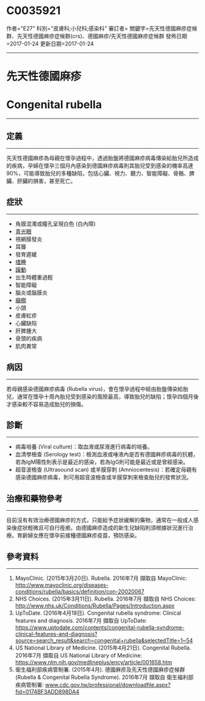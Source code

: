 # C0035921
作者="E27"
科別="皮膚科;小兒科;感染科"
審訂者=
關鍵字=先天性德國麻疹症候群、先天性德國麻疹症候群(crs)、德國麻疹/先天性德國麻疹症候群
發佈日期=2017-01-24
更新日期=2017-01-24

----------
# 先天性德國麻疹
# Congenital rubella
----------
## 定義
----------

先天性德國麻疹為母親在懷孕過程中，透過胎盤將德國麻疹病毒傳染給胎兒所造成的疾病，孕婦在懷孕三個月內感染到德國麻疹病毒則其胎兒受到感染的機率高達90%，可能導致胎兒的多種缺陷，包括心臟、視力、聽力、智能障礙、骨骼、脾臟、肝臟的損害，甚至死亡。

## 症狀
----------
- 角膜混濁或瞳孔呈現白色 (白內障)
- [青光眼](C0017601)
- 視網膜發炎
- 耳聾
- 發育遲緩
- [嗜睡](C0013144)
- [躁動](C3887611)
- 出生時體重過輕
- 智能障礙
- 腦炎或腦膜炎
- [癲癇](C0014544)
- 小頭
- 皮膚紅疹
- 心臟缺陷
- 肝脾腫大
- 骨頭的疾病
- 肌肉異常
## 病因
----------

若母親感染德國麻疹病毒 (Rubella virus)，會在懷孕過程中經由胎盤傳染給胎兒，通常在懷孕十周內胎兒受到感染的風險最高，導致胎兒的缺陷；懷孕四個月後才感染較不容易造成胎兒的損傷。

## 診斷
----------
- 病毒培養 (Viral culture)：取血液或尿液進行病毒的培養。
- 血清學檢查 (Serology test)：檢測血液或唾液內是否有德國麻疹病毒的抗體，若為IgM陽性則表示是最近的感染，若為IgG則可能是最近或是曾經感染。
- 超音波檢查 (Ultrasound scan) 或羊膜穿刺 (Amniocentesis)：若確定母親有感染德國麻疹病毒，則可用超音波檢查或羊膜穿刺來檢查胎兒的發育狀況。
## 治療和藥物參考
----------

目前沒有有效治療德國麻疹的方式，只能給予症狀緩解的藥物，通常在一般成人感染後症狀輕微且可自行痊癒。由德國麻疹造成的新生兒缺陷則須根據狀況進行治療。育齡婦女應在懷孕前接種德國麻疹疫苗，預防感染。

## 參考資料
----------
1. MayoClinic. (2015年3月20日). Rubella. 2016年7月 擷取自 MayoClinic: http://www.mayoclinic.org/diseases-conditions/rubella/basics/definition/con-20020067
2. NHS Choices. (2015年3月11日). Rubella. 2016年7月 擷取自 NHS Choices: http://www.nhs.uk/Conditions/Rubella/Pages/Introduction.aspx
3. UpToDate. (2016年4月18日). Congenital rubella syndrome: Clinical features and diagnosis. 2016年7月 擷取自 UpToDate: https://www.uptodate.com/contents/congenital-rubella-syndrome-clinical-features-and-diagnosis?source=search_result&search=congenital+rubella&selectedTitle=1~54
4. US National Library of Medicine. (2015年4月21日). Congenital Rubella. 2016年7月 擷取自 US National Library of Medicine: https://www.nlm.nih.gov/medlineplus/ency/article/001658.htm
5. 衛生福利部疾病管制署. (2015年4月). 德國麻疹及先天性德國麻疹症候群(Rubella & Congenital Rubella Syndrome). 2016年7月 擷取自 衛生福利部疾病管制署: www.cdc.gov.tw/professional/downloadfile.aspx?fid=0174BF3ADD898DA4

